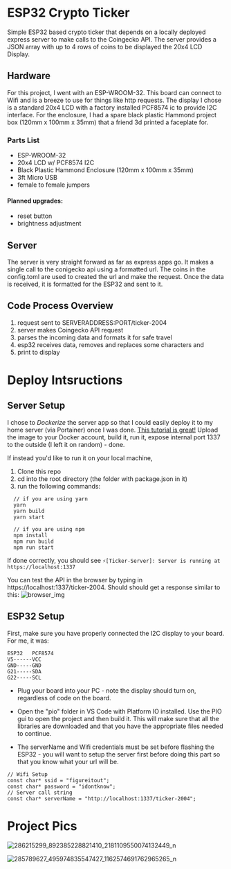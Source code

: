 # ESP32 Crypto Ticker

Simple ESP32 based crypto ticker that depends on a locally deployed express server to make calls to the Coingecko API. The server provides a JSON array with up to 4 rows of coins to be displayed the 20x4 LCD Display.

## Hardware

For this project, I went with an ESP-WROOM-32. This board can connect to Wifi and is a breeze to use for things like http requests. The display I chose is a standard 20x4 LCD with a factory installed PCF8574 ic to provide I2C interface. For the enclosure, I had a spare black plastic Hammond project box (120mm x 100mm x 35mm) that a friend 3d printed a faceplate for.

### Parts List

- ESP-WROOM-32
- 20x4 LCD w/ PCF8574 I2C
- Black Plastic Hammond Enclosure (120mm x 100mm x 35mm)
- 3ft Micro USB
- female to female jumpers

#### Planned upgrades:

- reset button
- brightness adjustment

## Server

The server is very straight forward as far as express apps go. It makes a single call to the conigecko api using a formatted url. The coins in the config.toml are used to created the url and make the request. Once the data is received, it is formatted for the ESP32 and sent to it.

## Code Process Overview

1. request sent to SERVERADDRESS:PORT/ticker-2004
2. server makes Coingecko API request
3. parses the incoming data and formats it for safe travel
4. esp32 receives data, removes and replaces some characters and
5. print to display

# Deploy Intsructions

## Server Setup

I chose to _Dockerize_ the server app so that I could easily deploy it to my home server (via Portainer) once I was done. [This tutorial is great!](https://www.youtube.com/watch?v=CsWoMpK3EtE&t=336) Upload the image to your Docker account, build it, run it, expose internal port 1337 to the outside (I left it on random) - done.

If instead you'd like to run it on your local machine,

1. Clone this repo
2. cd into the root directory (the folder with package.json in it)
3. run the following commands:

```
  // if you are using yarn
  yarn
  yarn build
  yarn start

  // if you are using npm
  npm install
  npm run build
  npm run start
```

If done correctly, you should see
`⚡️[Ticker-Server]: Server is running at https://localhost:1337`

You can test the API in the browser by typing in https://localhost:1337/ticker-2004. Should should get a response similar to this:
![browser_img](https://user-images.githubusercontent.com/11794877/172496023-8cba0b94-19b0-45a6-b642-0df73c5100c9.png)

## ESP32 Setup

First, make sure you have properly connected the I2C display to your board. For me, it was:

```
ESP32   PCF8574
V5------VCC
GND-----GND
G21-----SDA
G22-----SCL
```

- Plug your board into your PC - note the display should turn on, regardless of code on the board.

- Open the "pio" folder in VS Code with Platform IO installed. Use the PIO gui to open the project and then build it. This will make sure that all the libraries are downloaded and that you have the appropriate files needed to continue.

- The serverName and Wifi credentials must be set before flashing the ESP32 - you will want to setup the server first before doing this part so that you know what your url will be.

```
// Wifi Setup
const char* ssid = "figureitout";
const char* password = "idontknow";
// Server call string
const char* serverName = "http://localhost:1337/ticker-2004";

```

# Project Pics
![286215299_892385228821410_2181109550074132449_n](https://user-images.githubusercontent.com/11794877/172496313-c100eadd-b17d-441f-8a51-41213d321ce8.jpg)

![285789627_495974835547427_1162574691762965265_n](https://user-images.githubusercontent.com/11794877/172496263-3480584c-25d1-4ca6-96ae-cd6d4dfe2473.jpg)
